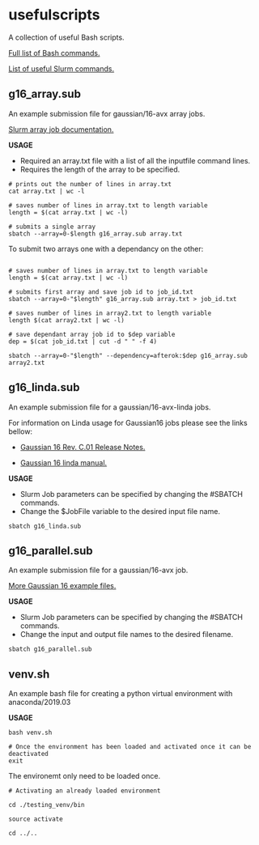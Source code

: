 # usefulscripts

A collection of useful Bash scripts. 

[Full list of Bash commands.](https://ss64.com/bash/)

[List of useful Slurm commands.](https://bookstack.surrey.ac.uk/books/high-performance-computing-%28hpc%29/page/useful-slurm-commands)

## g16_array.sub

An example submission file for gaussian/16-avx array jobs.

[Slurm array job documentation.](https://slurm.schedmd.com/job_array.html)

__USAGE__
* Required an array.txt file with a list of all the inputfile command lines.  
* Requires the length of the array to be specified.

```shell
# prints out the number of lines in array.txt
cat array.txt | wc -l

# saves number of lines in array.txt to length variable
length = $(cat array.txt | wc -l)

# submits a single array
sbatch --array=0-$length g16_array.sub array.txt
```

To submit two arrays one with a dependancy on the other:

```shell

# saves number of lines in array.txt to length variable
length = $(cat array.txt | wc -l)

# submits first array and save job id to job_id.txt
sbatch --array=0-"$length" g16_array.sub array.txt > job_id.txt

# saves number of lines in array2.txt to length variable
length $(cat array2.txt | wc -l)

# save dependant array job id to $dep variable
dep = $(cat job_id.txt | cut -d " " -f 4)

sbatch --array=0-"$length" --dependency=afterok:$dep g16_array.sub array2.txt

```

## g16_linda.sub

An example submission file for a gaussian/16-avx-linda jobs.

For information on Linda usage for Gaussian16 jobs please see the links bellow: 


- [Gaussian 16 Rev. C.01 Release Notes.](https://gaussian.com/relnotes/)

- [Gaussian 16 linda manual.](https://gaussian.com/g16/lindamanual.pdf.gz)

__USAGE__
* Slurm Job parameters can be specified by changing the #SBATCH commands.
* Change the $JobFile variable to the desired input file name.  

```shell
sbatch g16_linda.sub
```

## g16_parallel.sub

An example submission file for a gaussian/16-avx job.

[More Gaussian 16 example files.](https://gitlab.eps.surrey.ac.uk/rcs/eureka-examples/-/tree/master/gaussian/gaussian16)

__USAGE__
* Slurm Job parameters can be specified by changing the #SBATCH commands.
* Change the input and output file names to the desired filename.

```shell
sbatch g16_parallel.sub
```

## venv.sh

An example bash file for creating a python virtual environment with anaconda/2019.03

__USAGE__


```shell
bash venv.sh

# Once the environment has been loaded and activated once it can be deactivated 
exit

```

The environemt only need to be loaded once.

```shell
# Activating an already loaded environment 

cd ./testing_venv/bin

source activate

cd ../..
```
